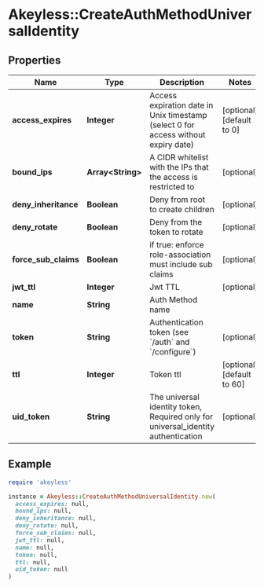 # Akeyless::CreateAuthMethodUniversalIdentity

## Properties

| Name | Type | Description | Notes |
| ---- | ---- | ----------- | ----- |
| **access_expires** | **Integer** | Access expiration date in Unix timestamp (select 0 for access without expiry date) | [optional][default to 0] |
| **bound_ips** | **Array&lt;String&gt;** | A CIDR whitelist with the IPs that the access is restricted to | [optional] |
| **deny_inheritance** | **Boolean** | Deny from root to create children | [optional] |
| **deny_rotate** | **Boolean** | Deny from the token to rotate | [optional] |
| **force_sub_claims** | **Boolean** | if true: enforce role-association must include sub claims | [optional] |
| **jwt_ttl** | **Integer** | Jwt TTL | [optional] |
| **name** | **String** | Auth Method name |  |
| **token** | **String** | Authentication token (see &#x60;/auth&#x60; and &#x60;/configure&#x60;) | [optional] |
| **ttl** | **Integer** | Token ttl | [optional][default to 60] |
| **uid_token** | **String** | The universal identity token, Required only for universal_identity authentication | [optional] |

## Example

```ruby
require 'akeyless'

instance = Akeyless::CreateAuthMethodUniversalIdentity.new(
  access_expires: null,
  bound_ips: null,
  deny_inheritance: null,
  deny_rotate: null,
  force_sub_claims: null,
  jwt_ttl: null,
  name: null,
  token: null,
  ttl: null,
  uid_token: null
)
```

